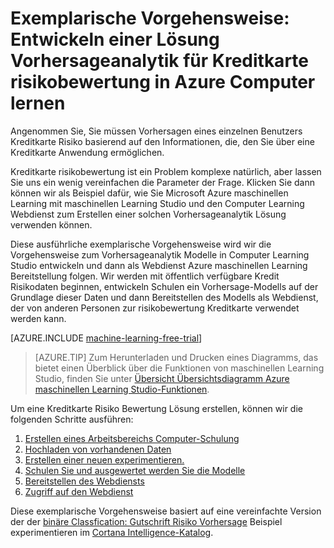 <properties
    pageTitle="Eine Vorhersage Lösung für Kreditkarte Risiken mit maschinellen Learning | Microsoft Azure"
    description="Eine ausführliche exemplarische Vorgehensweise zum Erstellen einer Lösung Vorhersageanalytik für Kreditkarte risikobewertung in Azure maschinellen Learning Studio mit."
    keywords="Gutschrift Risiko, Vorhersageanalytik Lösung, risikobewertung"
    services="machine-learning"
    documentationCenter=""
    authors="garyericson"
    manager="jhubbard"
    editor="cgronlun"/>

<tags
    ms.service="machine-learning"
    ms.workload="data-services"
    ms.tgt_pltfrm="na"
    ms.devlang="na"
    ms.topic="get-started-article"
    ms.date="09/16/2016"
    ms.author="garye"/>


# <a name="walkthrough-develop-a-predictive-analytics-solution-for-credit-risk-assessment-in-azure-machine-learning"></a>Exemplarische Vorgehensweise: Entwickeln einer Lösung Vorhersageanalytik für Kreditkarte risikobewertung in Azure Computer lernen

Angenommen Sie, Sie müssen Vorhersagen eines einzelnen Benutzers Kreditkarte Risiko basierend auf den Informationen, die, den Sie über eine Kreditkarte Anwendung ermöglichen.  

Kreditkarte risikobewertung ist ein Problem komplexe natürlich, aber lassen Sie uns ein wenig vereinfachen die Parameter der Frage. Klicken Sie dann können wir als Beispiel dafür, wie Sie Microsoft Azure maschinellen Learning mit maschinellen Learning Studio und den Computer Learning Webdienst zum Erstellen einer solchen Vorhersageanalytik Lösung verwenden können.  

Diese ausführliche exemplarische Vorgehensweise wird wir die Vorgehensweise zum Vorhersageanalytik Modelle in Computer Learning Studio entwickeln und dann als Webdienst Azure maschinellen Learning Bereitstellung folgen. Wir werden mit öffentlich verfügbare Kredit Risikodaten beginnen, entwickeln Schulen ein Vorhersage-Modells auf der Grundlage dieser Daten und dann Bereitstellen des Modells als Webdienst, der von anderen Personen zur risikobewertung Kreditkarte verwendet werden kann.

[AZURE.INCLUDE [machine-learning-free-trial](../../includes/machine-learning-free-trial.md)]

<!-- -->

>[AZURE.TIP] Zum Herunterladen und Drucken eines Diagramms, das bietet einen Überblick über die Funktionen von maschinellen Learning Studio, finden Sie unter [Übersicht Übersichtsdiagramm Azure maschinellen Learning Studio-Funktionen](machine-learning-studio-overview-diagram.md).

Um eine Kreditkarte Risiko Bewertung Lösung erstellen, können wir die folgenden Schritte ausführen:  

1.  [Erstellen eines Arbeitsbereichs Computer-Schulung](machine-learning-walkthrough-1-create-ml-workspace.md)
2.  [Hochladen von vorhandenen Daten](machine-learning-walkthrough-2-upload-data.md)
3.  [Erstellen einer neuen experimentieren.](machine-learning-walkthrough-3-create-new-experiment.md)
4.  [Schulen Sie und ausgewertet werden Sie die Modelle](machine-learning-walkthrough-4-train-and-evaluate-models.md)
5.  [Bereitstellen des Webdiensts](machine-learning-walkthrough-5-publish-web-service.md)
6.  [Zugriff auf den Webdienst](machine-learning-walkthrough-6-access-web-service.md)

Diese exemplarische Vorgehensweise basiert auf eine vereinfachte Version der der [binäre Classfication: Gutschrift Risiko Vorhersage](http://go.microsoft.com/fwlink/?LinkID=525270) Beispiel experimentieren im [Cortana Intelligence-Katalog](http://gallery.cortanaintelligence.com/).
